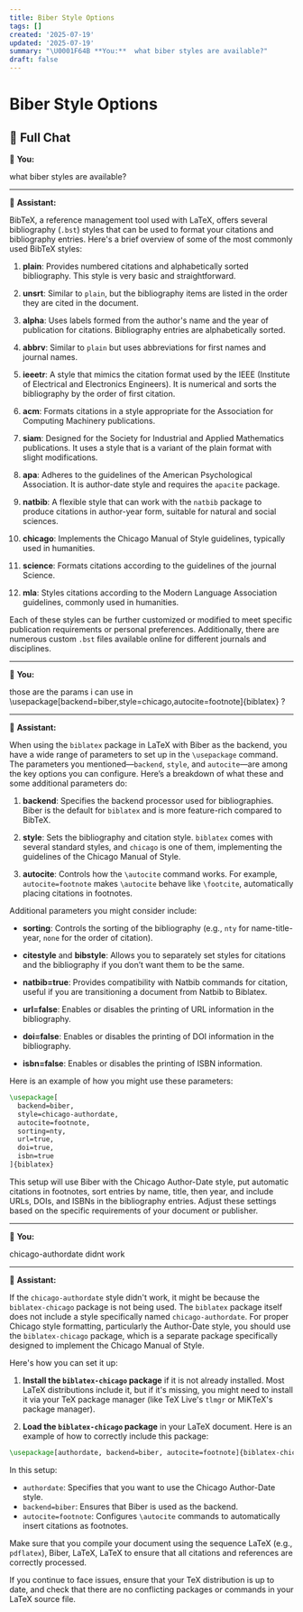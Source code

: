 ```yaml
---
title: Biber Style Options
tags: []
created: '2025-07-19'
updated: '2025-07-19'
summary: "\U0001F64B **You:**  what biber styles are available?"
draft: false
---
```


# Biber Style Options

## 🧠 Full Chat

🙋 **You:**

what biber styles are available?

---

🤖 **Assistant:**

BibTeX, a reference management tool used with LaTeX, offers several bibliography (`.bst`) styles that can be used to format your citations and bibliography entries. Here's a brief overview of some of the most commonly used BibTeX styles:

1. **plain**: Provides numbered citations and alphabetically sorted bibliography. This style is very basic and straightforward.

2. **unsrt**: Similar to `plain`, but the bibliography items are listed in the order they are cited in the document.

3. **alpha**: Uses labels formed from the author's name and the year of publication for citations. Bibliography entries are alphabetically sorted.

4. **abbrv**: Similar to `plain` but uses abbreviations for first names and journal names.

5. **ieeetr**: A style that mimics the citation format used by the IEEE (Institute of Electrical and Electronics Engineers). It is numerical and sorts the bibliography by the order of first citation.

6. **acm**: Formats citations in a style appropriate for the Association for Computing Machinery publications.

7. **siam**: Designed for the Society for Industrial and Applied Mathematics publications. It uses a style that is a variant of the plain format with slight modifications.

8. **apa**: Adheres to the guidelines of the American Psychological Association. It is author-date style and requires the `apacite` package.

9. **natbib**: A flexible style that can work with the `natbib` package to produce citations in author-year form, suitable for natural and social sciences.

10. **chicago**: Implements the Chicago Manual of Style guidelines, typically used in humanities.

11. **science**: Formats citations according to the guidelines of the journal Science.

12. **mla**: Styles citations according to the Modern Language Association guidelines, commonly used in humanities.

Each of these styles can be further customized or modified to meet specific publication requirements or personal preferences. Additionally, there are numerous custom `.bst` files available online for different journals and disciplines.

---

🙋 **You:**

those are the params i can use in \usepackage[backend=biber,style=chicago,autocite=footnote]{biblatex}
?

---

🤖 **Assistant:**

When using the `biblatex` package in LaTeX with Biber as the backend, you have a wide range of parameters to set up in the `\usepackage` command. The parameters you mentioned—`backend`, `style`, and `autocite`—are among the key options you can configure. Here’s a breakdown of what these and some additional parameters do:

1. **backend**: Specifies the backend processor used for bibliographies. Biber is the default for `biblatex` and is more feature-rich compared to BibTeX.

2. **style**: Sets the bibliography and citation style. `biblatex` comes with several standard styles, and `chicago` is one of them, implementing the guidelines of the Chicago Manual of Style.

3. **autocite**: Controls how the `\autocite` command works. For example, `autocite=footnote` makes `\autocite` behave like `\footcite`, automatically placing citations in footnotes.

Additional parameters you might consider include:

- **sorting**: Controls the sorting of the bibliography (e.g., `nty` for name-title-year, `none` for the order of citation).

- **citestyle** and **bibstyle**: Allows you to separately set styles for citations and the bibliography if you don’t want them to be the same.

- **natbib=true**: Provides compatibility with Natbib commands for citation, useful if you are transitioning a document from Natbib to Biblatex.

- **url=false**: Enables or disables the printing of URL information in the bibliography.

- **doi=false**: Enables or disables the printing of DOI information in the bibliography.

- **isbn=false**: Enables or disables the printing of ISBN information.

Here is an example of how you might use these parameters:

```latex
\usepackage[
  backend=biber,
  style=chicago-authordate,
  autocite=footnote,
  sorting=nty,
  url=true,
  doi=true,
  isbn=true
]{biblatex}
```

This setup will use Biber with the Chicago Author-Date style, put automatic citations in footnotes, sort entries by name, title, then year, and include URLs, DOIs, and ISBNs in the bibliography entries. Adjust these settings based on the specific requirements of your document or publisher.

---

🙋 **You:**

chicago-authordate didnt work

---

🤖 **Assistant:**

If the `chicago-authordate` style didn't work, it might be because the `biblatex-chicago` package is not being used. The `biblatex` package itself does not include a style specifically named `chicago-authordate`. For proper Chicago style formatting, particularly the Author-Date style, you should use the `biblatex-chicago` package, which is a separate package specifically designed to implement the Chicago Manual of Style.

Here's how you can set it up:

1. **Install the `biblatex-chicago` package** if it is not already installed. Most LaTeX distributions include it, but if it's missing, you might need to install it via your TeX package manager (like TeX Live's `tlmgr` or MiKTeX's package manager).

2. **Load the `biblatex-chicago` package** in your LaTeX document. Here is an example of how to correctly include this package:

```latex
\usepackage[authordate, backend=biber, autocite=footnote]{biblatex-chicago}
```

In this setup:
- `authordate`: Specifies that you want to use the Chicago Author-Date style.
- `backend=biber`: Ensures that Biber is used as the backend.
- `autocite=footnote`: Configures `\autocite` commands to automatically insert citations as footnotes.

Make sure that you compile your document using the sequence LaTeX (e.g., `pdflatex`), Biber, LaTeX, LaTeX to ensure that all citations and references are correctly processed.

If you continue to face issues, ensure that your TeX distribution is up to date, and check that there are no conflicting packages or commands in your LaTeX source file.